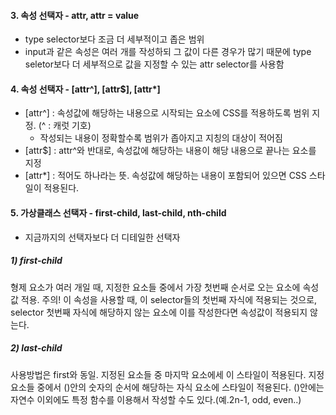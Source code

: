 #### 3. 속성 선택자 - attr, attr = value 
- type selector보다 조금 더 세부적이고 좁은 범위
- input과 같은 속성은 여러 개를 작성하되 그 값이 다른 경우가 많기 때문에 type seletor보다 더 세부적으로 값을 지정할 수 있는 attr selector를 사용함

<!-- **index.html 과 main.css에 이어서 예시 작성 -->
#### 4. 속성 선택자 - [attr^], [attr$], [attr*]
- [attr^] :  속성값에 해당하는 내용으로 시작되는 요소에 CSS를 적용하도록 범위 지정. (^ : 캐럿 기호)
    - 작성되는 내용이 정확할수록 범위가 좁아지고 지칭의 대상이 적어짐
- [attr$] : attr^와 반대로, 속성값에 해당하는 내용이 해당 내용으로 끝나는 요소를 지정
- [attr*] : 적어도 하나라는 뜻. 속성값에 해당하는 내용이 포함되어 있으면 CSS 스타일이 적용된다.

#### 5. 가상클래스 선택자 - first-child, last-child, nth-child
- 지금까지의 선택자보다 더 디테일한 선택자
##### 1) first-child
형제 요소가 여러 개일 때, 지정한 요소들 중에서 가장 첫번째 순서로 오는 요소에 속성값 적용. 
주의! 이 속성을 사용할 때, 이 selector들의 첫번째 자식에 적용되는 것으로, selector 첫번째 자식에 해당하지 않는 요소에 이를 작성한다면 속성값이 적용되지 않는다.

##### 2) last-child
사용방법은 first와 동일. 지정된 요소들 중 마지막 요소에세 이 스타일이 적용된다. 
지정 요소들 중에서 ()안의 숫자의 순서에 해당하는 자식 요소에 스타일이 적용된다. 
()안에는 자연수 이외에도 특정 함수를 이용해서 작성할 수도 있다.(예.2n-1, odd, even..)